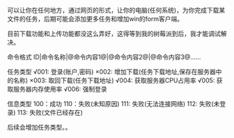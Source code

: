 可以让你在任何地方，通过网页的形式，让你的电脑(任何系统)，为你完成下载某文件的任务，后期可能会添加更多任务和增加win的form客户端。

目前下载功能和上传功能都没这么弄好，这得等到我的树莓派到后，我才能调试解决。



命令格式     ID|命令名称|@命令内容1@|@命令内容2@|@命令内容3@......

任务类型
√001:  登录(账户,密码)
×002:  增加下载(任务下载地址,保存在服务器中的名称)
×003:  取回下载(任务下载地址)
√004:  获取服务器CPU占用率
√005:  获取服务器内存使用率
√006:  强制登录


信息类型
100：成功
110：失败(未知原因)
111:  失败(无法连接网络)
112:  失败(未登录)
113:  失败(文件已经存在)

后续会增加任务类型。。

